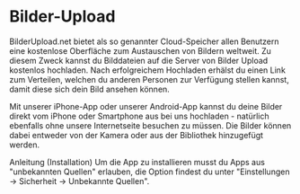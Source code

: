 # Bilder-Upload
BilderUpload.net bietet als so genannter Cloud-Speicher allen Benutzern eine kostenlose Oberfläche zum Austauschen von Bildern weltweit. Zu diesem Zweck kannst du Bilddateien auf die Server von Bilder Upload kostenlos hochladen. Nach erfolgreichem Hochladen erhälst du einen Link zum Verteilen, welchen du anderen Personen zur Verfügung stellen kannst, damit diese sich dein Bild ansehen können.


Mit unserer iPhone-App oder unserer Android-App kannst du deine Bilder direkt vom iPhone oder Smartphone aus bei uns hochladen - natürlich ebenfalls ohne unsere Internetseite besuchen zu müssen. Die Bilder können dabei entweder von der Kamera oder aus der Bibliothek hinzugefügt werden.


Anleitung (Installation) 
Um die App zu installieren musst du Apps aus "unbekannten Quellen" erlauben, die Option findest du unter "Einstellungen -> Sicherheit -> Unbekannte Quellen".
